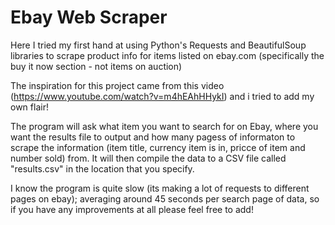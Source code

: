 # Ebay Web Scraper

Here I tried my first hand at using Python's Requests and BeautifulSoup libraries to scrape product info for items listed on ebay.com (specifically the buy it now section - not items on auction) 
  
The inspiration for this project came from this video (https://www.youtube.com/watch?v=m4hEAhHHykI) and i tried to add my own flair!  
  
The program will ask what item you want to search for on Ebay, where you want the results file to output and how many pagess of informaton to scrape the information (item title, currency item is in, pricce of item and number sold) from. It will then compile the data to a CSV file called "results.csv" in the location that you specify.
  
I know the program is quite slow (its making a lot of requests to different pages on ebay); averaging around 45 seconds per search page of data, so if you have any improvements at all please feel free to add!
